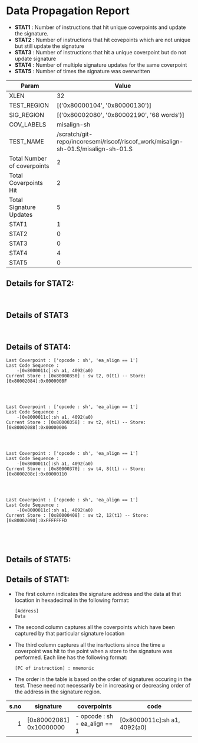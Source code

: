 
# Data Propagation Report

- **STAT1** : Number of instructions that hit unique coverpoints and update the signature.
- **STAT2** : Number of instructions that hit covepoints which are not unique but still update the signature
- **STAT3** : Number of instructions that hit a unique coverpoint but do not update signature
- **STAT4** : Number of multiple signature updates for the same coverpoint
- **STAT5** : Number of times the signature was overwritten

| Param                     | Value    |
|---------------------------|----------|
| XLEN                      | 32      |
| TEST_REGION               | [('0x80000104', '0x80000130')]      |
| SIG_REGION                | [('0x80002080', '0x80002190', '68 words')]      |
| COV_LABELS                | misalign-sh      |
| TEST_NAME                 | /scratch/git-repo/incoresemi/riscof/riscof_work/misalign-sh-01.S/misalign-sh-01.S    |
| Total Number of coverpoints| 2     |
| Total Coverpoints Hit     | 2      |
| Total Signature Updates   | 5      |
| STAT1                     | 1      |
| STAT2                     | 0      |
| STAT3                     | 0     |
| STAT4                     | 4     |
| STAT5                     | 0     |

## Details for STAT2:

```


```

## Details of STAT3

```


```

## Details of STAT4:

```
Last Coverpoint : ['opcode : sh', 'ea_align == 1']
Last Code Sequence : 
	-[0x8000011c]:sh a1, 4092(a0)
Current Store : [0x80000350] : sw t2, 0(t1) -- Store: [0x80002084]:0x0000008F




Last Coverpoint : ['opcode : sh', 'ea_align == 1']
Last Code Sequence : 
	-[0x8000011c]:sh a1, 4092(a0)
Current Store : [0x80000358] : sw t2, 4(t1) -- Store: [0x80002088]:0x00000006




Last Coverpoint : ['opcode : sh', 'ea_align == 1']
Last Code Sequence : 
	-[0x8000011c]:sh a1, 4092(a0)
Current Store : [0x80000370] : sw t4, 8(t1) -- Store: [0x8000208c]:0x00000110




Last Coverpoint : ['opcode : sh', 'ea_align == 1']
Last Code Sequence : 
	-[0x8000011c]:sh a1, 4092(a0)
Current Store : [0x80000408] : sw t2, 12(t1) -- Store: [0x80002090]:0xFFFFFFFD





```

## Details of STAT5:



## Details of STAT1:

- The first column indicates the signature address and the data at that location in hexadecimal in the following format: 
  ```
  [Address]
  Data
  ```

- The second column captures all the coverpoints which have been captured by that particular signature location

- The third column captures all the insrtuctions since the time a coverpoint was
  hit to the point when a store to the signature was performed. Each line has
  the following format:
  ```
  [PC of instruction] : mnemonic
  ```
- The order in the table is based on the order of signatures occuring in the
  test. These need not necessarily be in increasing or decreasing order of the
  address in the signature region.

|s.no|        signature         |             coverpoints              |              code               |
|---:|--------------------------|--------------------------------------|---------------------------------|
|   1|[0x80002081]<br>0x10000000|- opcode : sh<br> - ea_align == 1<br> |[0x8000011c]:sh a1, 4092(a0)<br> |
